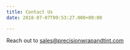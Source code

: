 ```yaml
---
title: Contact Us
date: 2018-07-07T09:53:27.000+00:00

---
```

Reach out to sales@precisionwrapandtint.com